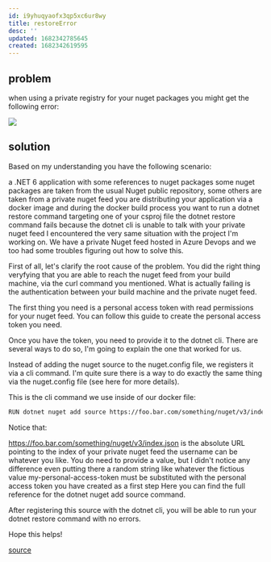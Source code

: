 ```yaml
---
id: i9yhuqyaofx3qp5xc6ur8wy
title: restoreError
desc: ''
updated: 1682342785645
created: 1682342619595
---
```


## problem

when using a private registry for your nuget packages you might get the following error:

![](/assets/images/2023-04-24-15-25-03.png)



## solution

Based on my understanding you have the following scenario:

a .NET 6 application with some references to nuget packages
some nuget packages are taken from the usual Nuget public repository, some others are taken from a private nuget feed
you are distributing your application via a docker image and during the docker build process you want to run a dotnet restore command targeting one of your csproj file
the dotnet restore command fails because the dotnet cli is unable to talk with your private nuget feed
I encountered the very same situation with the project I'm working on. We have a private Nuget feed hosted in Azure Devops and we too had some troubles figuring out how to solve this.

First of all, let's clarify the root cause of the problem. You did the right thing veryfying that you are able to reach the nuget feed from your build machine, via the curl command you mentioned. What is actually failing is the authentication between your build machine and the private nuget feed.

The first thing you need is a personal access token with read permissions for your nuget feed. You can follow this guide to create the personal access token you need.

Once you have the token, you need to provide it to the dotnet cli. There are several ways to do so, I'm going to explain the one that worked for us.

Instead of adding the nuget source to the nuget.config file, we registers it via a cli command. I'm quite sure there is a way to do exactly the same thing via the nuget.config file (see here for more details).

This is the cli command we use inside of our docker file:

```bash
RUN dotnet nuget add source https://foo.bar.com/something/nuget/v3/index.json -u "whatever" -p "my-personal-access-token" --store-password-in-clear-text --valid-authentication-types "basic"
```
Notice that:

https://foo.bar.com/something/nuget/v3/index.json is the absolute URL pointing to the index of your private nuget feed
the username can be whatever you like. You do need to provide a value, but I didn't notice any difference even putting there a random string like whatever
the fictious value my-personal-access-token must be substituted with the personal access token you have created as a first step
Here you can find the full reference for the dotnet nuget add source command.

After registering this source with the dotnet cli, you will be able to run your dotnet restore command with no errors.

Hope this helps!

[source](https://stackoverflow.com/a/75262984)